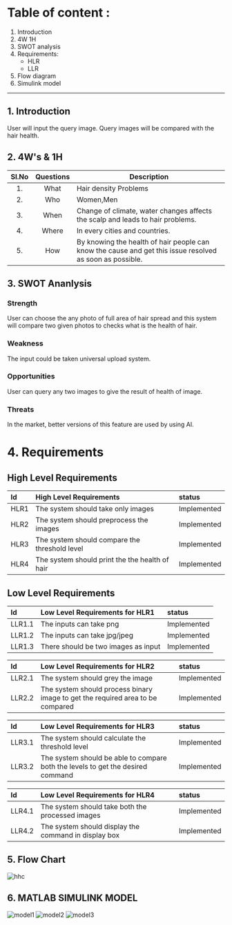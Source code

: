 # Table of content : #

1. Introduction 
2. 4W 1H
3. SWOT analysis  
4. Requirements:
	* HLR
	* LLR
5. Flow diagram
6. Simulink model
--------------------------
## 1. Introduction
User will input the query image. Query images will be compared with the hair health.

## 2. 4W's & 1H

| Sl.No | Questions | Description | 
| :-----: | :-----: | ----- |
| 1. | What |Hair density Problems|
| 2. | Who | Women,Men | 
| 3. | When | Change of climate, water changes affects the scalp and leads to hair problems. |
| 4. | Where | In every cities and countries. | 
| 5. | How | By knowing the health of hair people can know the cause and get this issue resolved as soon as possible.|

## 3. SWOT Ananlysis
### Strength
User can choose the any photo of full area of hair spread and this system will compare two given photos to checks what is the health of hair.
### Weakness
The input could be taken universal upload system.
### Opportunities
User can query any two images to give the result of health of image.
### Threats
In the market, better versions of this feature are used by using AI.

# 4. Requirements

## High Level Requirements
| Id          |  High Level Requirements  |    status  |
| :--        | :--          |   :--     |
| HLR1        | The system should take only images     | Implemented |
| HLR2        | The system should preprocess the images |  Implemented|
| HLR3        | The system should compare the threshold level | Implemented |
| HLR4        | The system should print the the health of hair | Implemented |

## Low Level Requirements
| Id          | Low Level Requirements for HLR1   |    status  |
| :--        | :--          |   :--     |
| LLR1.1      | The inputs can take png    | Implemented |
| LLR1.2      | The inputs can take jpg/jpeg| Implemented |
| LLR1.3      | There should be two images as input| Implemented |



| Id          | Low Level Requirements for HLR2   |    status  |
| :--        | :--          |   :--     |
| LLR2.1        | The system should grey the image    | Implemented |
| LLR2.2      | The system should process binary image to get the required area to be compared| Implemented |


| Id          | Low Level Requirements for HLR3   |    status  |
| :--        | :--          |   :--     |
| LLR3.1        | The system should calculate the threshold level    | Implemented |
| LLR3.2        | The system should be able to compare both the levels to get the desired command | Implemented |

| Id          | Low Level Requirements for HLR4   |    status  |
| :--        | :--          |   :--     |
| LLR4.1        | The system should take both the processed images   |  Implemented|
| LLR4.2        | The system should display the command in display box  |Implemented  |

## 5. Flow Chart
![hhc](https://user-images.githubusercontent.com/98824269/160252839-699c2905-644c-41d6-9fdb-8e41d10c6613.png)

## 6. MATLAB SIMULINK MODEL
![model1](https://user-images.githubusercontent.com/98824269/160263386-26c9f2f4-00e5-4b1d-8e7d-4ebb4871c305.png)
![model2](https://user-images.githubusercontent.com/98824269/160263394-cf043f5d-34c0-4058-b40c-44f73bf01da6.png)
![model3](https://user-images.githubusercontent.com/98824269/160263399-4412bc13-4878-4cd6-bee2-c68ea87a8d3d.png)

